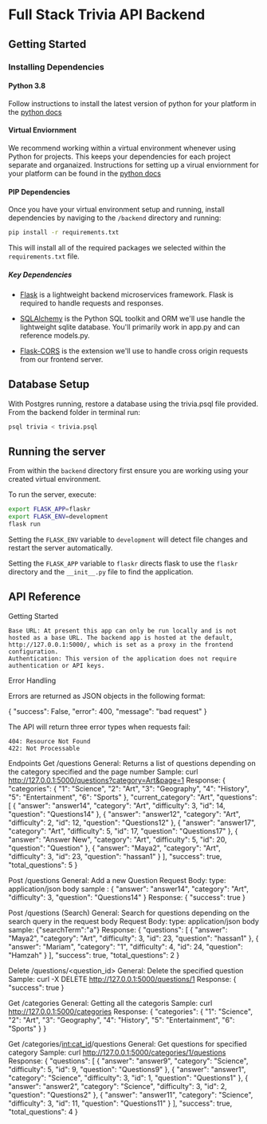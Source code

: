 # Full Stack Trivia API Backend

## Getting Started

### Installing Dependencies

#### Python 3.8

Follow instructions to install the latest version of python for your platform in the [python docs](https://docs.python.org/3/using/unix.html#getting-and-installing-the-latest-version-of-python)

#### Virtual Enviornment

We recommend working within a virtual environment whenever using Python for projects. This keeps your dependencies for each project separate and organaized. Instructions for setting up a virual enviornment for your platform can be found in the [python docs](https://packaging.python.org/guides/installing-using-pip-and-virtual-environments/)

#### PIP Dependencies

Once you have your virtual environment setup and running, install dependencies by naviging to the `/backend` directory and running:

```bash
pip install -r requirements.txt
```

This will install all of the required packages we selected within the `requirements.txt` file.

##### Key Dependencies

- [Flask](http://flask.pocoo.org/)  is a lightweight backend microservices framework. Flask is required to handle requests and responses.

- [SQLAlchemy](https://www.sqlalchemy.org/) is the Python SQL toolkit and ORM we'll use handle the lightweight sqlite database. You'll primarily work in app.py and can reference models.py. 

- [Flask-CORS](https://flask-cors.readthedocs.io/en/latest/#) is the extension we'll use to handle cross origin requests from our frontend server. 

## Database Setup
With Postgres running, restore a database using the trivia.psql file provided. From the backend folder in terminal run:
```bash
psql trivia < trivia.psql
```

## Running the server

From within the `backend` directory first ensure you are working using your created virtual environment.

To run the server, execute:

```bash
export FLASK_APP=flaskr
export FLASK_ENV=development
flask run
```

Setting the `FLASK_ENV` variable to `development` will detect file changes and restart the server automatically.

Setting the `FLASK_APP` variable to `flaskr` directs flask to use the `flaskr` directory and the `__init__.py` file to find the application. 

## API Reference
Getting Started

    Base URL: At present this app can only be run locally and is not hosted as a base URL. The backend app is hosted at the default, http://127.0.0.1:5000/, which is set as a proxy in the frontend configuration.
    Authentication: This version of the application does not require authentication or API keys.

Error Handling

Errors are returned as JSON objects in the following format:

{
    "success": False,
    "error": 400,
    "message": "bad request"
}

The API will return three error types when requests fail:

    404: Resource Not Found
    422: Not Processable

Endpoints
Get /questions
        General:
            Returns a list of questions depending on the category specified and the page number
        Sample:
            curl http://127.0.0.1:5000/questions?category=Art&page=1
        Response:
            {
            "categories": {
                "1": "Science",
                "2": "Art",
                "3": "Geography",
                "4": "History",
                "5": "Entertainment",
                "6": "Sports"
            },
            "current_category": "Art",
            "questions": [
                {
                "answer": "answer14",
                "category": "Art",
                "difficulty": 3,
                "id": 14,
                "question": "Questions14"
                },
                {
                "answer": "answer12",
                "category": "Art",
                "difficulty": 2,
                "id": 12,
                "question": "Questions12"
                },
                {
                "answer": "answer17",
                "category": "Art",
                "difficulty": 5,
                "id": 17,
                "question": "Questions17"
                },
                {
                "answer": "Answer New",
                "category": "Art",
                "difficulty": 5,
                "id": 20,
                "question": "Question"
                },
                {
                "answer": "Maya2",
                "category": "Art",
                "difficulty": 3,
                "id": 23,
                "question": "hassan1"
                }
            ],
            "success": true,
            "total_questions": 5
            }

Post /questions
        General:
            Add a new Question
        Request Body:
            type: application/json
            body sample :
                {
                    "answer": "answer14",
                    "category": "Art",
                    "difficulty": 3,
                    "question": "Questions14"
                }
        Response:
                {
                "success": true
                }

Post /questions   (Search)
        General:
            Search for questions depending on the search query in the request body
        Request Body:
            type: application/json
            body sample:
            {"searchTerm":"a"}
        Response:
            {
            "questions": [
                {
                "answer": "Maya2",
                "category": "Art",
                "difficulty": 3,
                "id": 23,
                "question": "hassan1"
                },
                {
                "answer": "Mariam",
                "category": "1",
                "difficulty": 4,
                "id": 24,
                "question": "Hamzah"
                }
            ],
            "success": true,
            "total_questions": 2
            }

Delete /questions/<question_id>
        General:
            Delete the specified question
        Sample:
            curl -X DELETE http://127.0.0.1:5000/questions/1
        Response:
                {
                "success": true
                }



Get /categories
        General:
            Getting all the categoris
        Sample:
            curl http://127.0.0.1:5000/categories
        Response:
            {
            "categories": {
                "1": "Science",
                "2": "Art",
                "3": "Geography",
                "4": "History",
                "5": "Entertainment",
                "6": "Sports"
            }
}

Get /categories/<int:cat_id>/questions
        General:
            Get questions for specified category
        Sample:
            curl http://127.0.0.1:5000/categories/1/questions
        Response:
            {
            "questions": [
                {
                "answer": "answer9",
                "category": "Science",
                "difficulty": 5,
                "id": 9,
                "question": "Questions9"
                },
                {
                "answer": "answer1",
                "category": "Science",
                "difficulty": 3,
                "id": 1,
                "question": "Questions1"
                },
                {
                "answer": "answer2",
                "category": "Science",
                "difficulty": 3,
                "id": 2,
                "question": "Questions2"
                },
                {
                "answer": "answer11",
                "category": "Science",
                "difficulty": 3,
                "id": 11,
                "question": "Questions11"
                }
            ],
            "success": true,
            "total_questions": 4
            }
